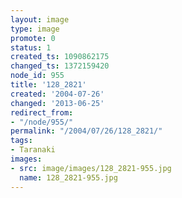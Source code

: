 ```yaml
---
layout: image
type: image
promote: 0
status: 1
created_ts: 1090862175
changed_ts: 1372159420
node_id: 955
title: '128_2821'
created: '2004-07-26'
changed: '2013-06-25'
redirect_from:
- "/node/955/"
permalink: "/2004/07/26/128_2821/"
tags:
- Taranaki
images:
- src: image/images/128_2821-955.jpg
  name: 128_2821-955.jpg
---
```


